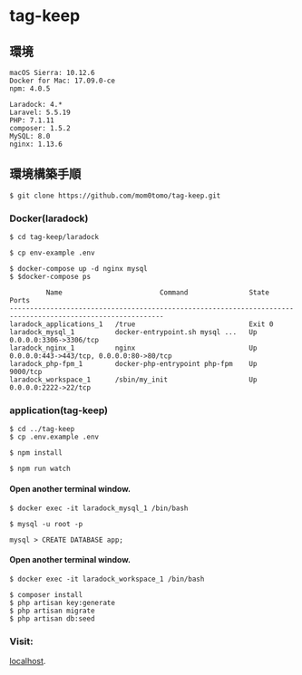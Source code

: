 # tag-keep

## 環境
```
macOS Sierra: 10.12.6
Docker for Mac: 17.09.0-ce
npm: 4.0.5

Laradock: 4.*
Laravel: 5.5.19
PHP: 7.1.11
composer: 1.5.2
MySQL: 8.0
nginx: 1.13.6
```

## 環境構築手順
```
$ git clone https://github.com/mom0tomo/tag-keep.git
```

### Docker(laradock)
```
$ cd tag-keep/laradock

$ cp env-example .env

$ docker-compose up -d nginx mysql
$ $docker-compose ps

         Name                        Command               State                     Ports
------------------------------------------------------------------------------------------------------------
laradock_applications_1   /true                            Exit 0
laradock_mysql_1          docker-entrypoint.sh mysql ...   Up       0.0.0.0:3306->3306/tcp
laradock_nginx_1          nginx                            Up       0.0.0.0:443->443/tcp, 0.0.0.0:80->80/tcp
laradock_php-fpm_1        docker-php-entrypoint php-fpm    Up       9000/tcp
laradock_workspace_1      /sbin/my_init                    Up       0.0.0.0:2222->22/tcp
```

### application(tag-keep)
```
$ cd ../tag-keep
$ cp .env.example .env

$ npm install

$ npm run watch
```

#### Open another terminal window.
```
$ docker exec -it laradock_mysql_1 /bin/bash

$ mysql -u root -p

mysql > CREATE DATABASE app;
```

#### Open another terminal window.
```
$ docker exec -it laradock_workspace_1 /bin/bash

$ composer install
$ php artisan key:generate
$ php artisan migrate
$ php artisan db:seed
```

### Visit:
<a href="http://localhost">localhost</a>.
